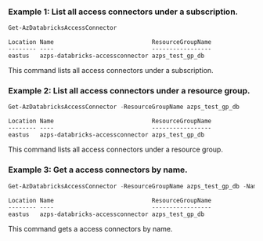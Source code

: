 ### Example 1: List all access connectors under a subscription.
```powershell
Get-AzDatabricksAccessConnector
```

```output
Location Name                            ResourceGroupName
-------- ----                            -----------------
eastus   azps-databricks-accessconnector azps_test_gp_db
```

This command lists all access connectors under a subscription.

### Example 2: List all access connectors under a resource group.
```powershell
Get-AzDatabricksAccessConnector -ResourceGroupName azps_test_gp_db
```

```output
Location Name                            ResourceGroupName
-------- ----                            -----------------
eastus   azps-databricks-accessconnector azps_test_gp_db
```

This command lists all access connectors under a resource group.

### Example 3: Get a access connectors by name.
```powershell
Get-AzDatabricksAccessConnector -ResourceGroupName azps_test_gp_db -Name azps-databricks-accessconnector
```

```output
Location Name                            ResourceGroupName
-------- ----                            -----------------
eastus   azps-databricks-accessconnector azps_test_gp_db
```

This command gets a access connectors by name.